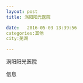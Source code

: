 ```yaml
--- 
layout: post 
title: 涡阳阳光医院

date:   2016-05-03 13:39:56 
categories:其他  
city:芜湖
  
--- 
```

   
涡阳阳光医院

信息


